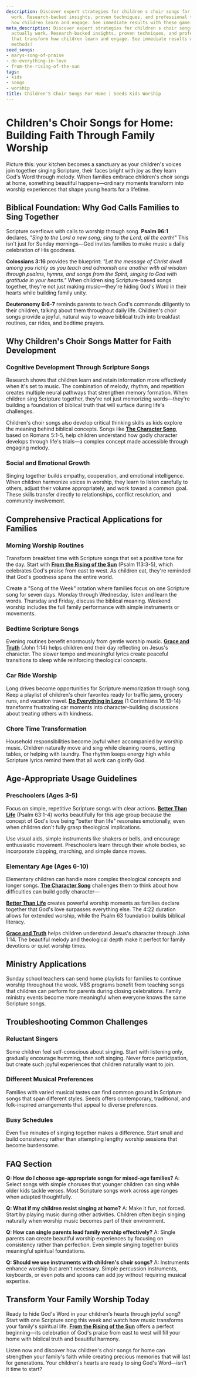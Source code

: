 ```yaml
---
description: Discover expert strategies for children s choir songs for home that actually
  work. Research-backed insights, proven techniques, and professional tips that transform
  how children learn and engage. See immediate results with these game-changing methods!
meta_description: Discover expert strategies for children s choir songs for home that
  actually work. Research-backed insights, proven techniques, and professional tips
  that transform how children learn and engage. See immediate results with these game-changing
  methods!
seed_songs:
- marys-song-of-praise
- do-everything-in-love
- from-the-rising-of-the-sun
tags:
- kids
- songs
- worship
title: Children'S Choir Songs For Home | Seeds Kids Worship
---
```

# Children's Choir Songs for Home: Building Faith Through Family Worship

Picture this: your kitchen becomes a sanctuary as your children's voices join together singing Scripture, their faces bright with joy as they learn God's Word through melody. When families embrace children's choir songs at home, something beautiful happens—ordinary moments transform into worship experiences that shape young hearts for a lifetime.

## Biblical Foundation: Why God Calls Families to Sing Together

Scripture overflows with calls to worship through song. **Psalm 96:1** declares, *"Sing to the Lord a new song; sing to the Lord, all the earth!"* This isn't just for Sunday mornings—God invites families to make music a daily celebration of His goodness.

**Colossians 3:16** provides the blueprint: *"Let the message of Christ dwell among you richly as you teach and admonish one another with all wisdom through psalms, hymns, and songs from the Spirit, singing to God with gratitude in your hearts."* When children sing Scripture-based songs together, they're not just making music—they're hiding God's Word in their hearts while building family unity.

**Deuteronomy 6:6-7** reminds parents to teach God's commands diligently to their children, talking about them throughout daily life. Children's choir songs provide a joyful, natural way to weave biblical truth into breakfast routines, car rides, and bedtime prayers.

## Why Children's Choir Songs Matter for Faith Development

### Cognitive Development Through Scripture Songs

Research shows that children learn and retain information more effectively when it's set to music. The combination of melody, rhythm, and repetition creates multiple neural pathways that strengthen memory formation. When children sing Scripture together, they're not just memorizing words—they're building a foundation of biblical truth that will surface during life's challenges.

Children's choir songs also develop critical thinking skills as kids explore the meaning behind biblical concepts. Songs like **[The Character Song](https://seedskidsworship.com/product/the-character-song-romans-51-5-2/)**, based on Romans 5:1-5, help children understand how godly character develops through life's trials—a complex concept made accessible through engaging melody.

### Social and Emotional Growth

Singing together builds empathy, cooperation, and emotional intelligence. When children harmonize voices in worship, they learn to listen carefully to others, adjust their volume appropriately, and work toward a common goal. These skills transfer directly to relationships, conflict resolution, and community involvement.

## Comprehensive Practical Applications for Families

### Morning Worship Routines

Transform breakfast time with Scripture songs that set a positive tone for the day. Start with **[From the Rising of the Sun](https://seedskidsworship.com/product/from-the-rising-of-the-sun-psalm-1133-5/)** (Psalm 113:3-5), which celebrates God's praise from east to west. As children eat, they're reminded that God's goodness spans the entire world.

Create a "Song of the Week" rotation where families focus on one Scripture song for seven days. Monday through Wednesday, listen and learn the words. Thursday and Friday, discuss the biblical meaning. Weekend worship includes the full family performance with simple instruments or movements.

### Bedtime Scripture Songs

Evening routines benefit enormously from gentle worship music. **[Grace and Truth](https://seedskidsworship.com/product/grace-and-truth-john-114/)** (John 1:14) helps children end their day reflecting on Jesus's character. The slower tempo and meaningful lyrics create peaceful transitions to sleep while reinforcing theological concepts.

### Car Ride Worship

Long drives become opportunities for Scripture memorization through song. Keep a playlist of children's choir favorites ready for traffic jams, grocery runs, and vacation travel. **[Do Everything in Love](https://seedskidsworship.com/product/do-everything-in-love-1-corinthians-1613-14-2/)** (1 Corinthians 16:13-14) transforms frustrating car moments into character-building discussions about treating others with kindness.

### Chore Time Transformation

Household responsibilities become joyful when accompanied by worship music. Children naturally move and sing while cleaning rooms, setting tables, or helping with laundry. The rhythm keeps energy high while Scripture lyrics remind them that all work can glorify God.

## Age-Appropriate Usage Guidelines

### Preschoolers (Ages 3-5)

Focus on simple, repetitive Scripture songs with clear actions. **[Better Than Life](https://seedskidsworship.com/product/seeds-of-praise-vol-3/)** (Psalm 63:1-4) works beautifully for this age group because the concept of God's love being "better than life" resonates emotionally, even when children don't fully grasp theological implications.

Use visual aids, simple instruments like shakers or bells, and encourage enthusiastic movement. Preschoolers learn through their whole bodies, so incorporate clapping, marching, and simple dance moves.

### Elementary Age (Ages 6-10)

Elementary children can handle more complex theological concepts and longer songs. **[The Character Song](https://seedskidsworship.com/product/the-character-song-romans-51-5-2/)** challenges them to think about how difficulties can build godly character—

**[Better Than Life](https://seedskidsworship.com/product/seeds-of-praise-vol-3/)** creates powerful worship moments as families declare together that God's love surpasses everything else. The 4:22 duration allows for extended worship, while the Psalm 63 foundation builds biblical literacy.

**[Grace and Truth](https://seedskidsworship.com/product/grace-and-truth-john-114/)** helps children understand Jesus's character through John 1:14. The beautiful melody and theological depth make it perfect for family devotions or quiet worship times.

## Ministry Applications

Sunday school teachers can send home playlists for families to continue worship throughout the week. VBS programs benefit from teaching songs that children can perform for parents during closing celebrations. Family ministry events become more meaningful when everyone knows the same Scripture songs.

## Troubleshooting Common Challenges

### Reluctant Singers

Some children feel self-conscious about singing. Start with listening only, gradually encourage humming, then soft singing. Never force participation, but create such joyful experiences that children naturally want to join.

### Different Musical Preferences

Families with varied musical tastes can find common ground in Scripture songs that span different styles. Seeds offers contemporary, traditional, and folk-inspired arrangements that appeal to diverse preferences.

### Busy Schedules

Even five minutes of singing together makes a difference. Start small and build consistency rather than attempting lengthy worship sessions that become burdensome.

## FAQ Section

**Q: How do I choose age-appropriate songs for mixed-age families?**
A: Select songs with simple choruses that younger children can sing while older kids tackle verses. Most Scripture songs work across age ranges when adapted thoughtfully.

**Q: What if my children resist singing at home?**
A: Make it fun, not forced. Start by playing music during other activities. Children often begin singing naturally when worship music becomes part of their environment.

**Q: How can single parents lead family worship effectively?**
A: Single parents can create beautiful worship experiences by focusing on consistency rather than perfection. Even simple singing together builds meaningful spiritual foundations.

**Q: Should we use instruments with children's choir songs?**
A: Instruments enhance worship but aren't necessary. Simple percussion instruments, keyboards, or even pots and spoons can add joy without requiring musical expertise.

## Transform Your Family Worship Today

Ready to hide God's Word in your children's hearts through joyful song? Start with one Scripture song this week and watch how music transforms your family's spiritual life. **[From the Rising of the Sun](https://seedskidsworship.com/product/from-the-rising-of-the-sun-psalm-1133-5/)** offers a perfect beginning—its celebration of God's praise from east to west will fill your home with biblical truth and beautiful harmony.

Listen now and discover how children's choir songs for home can strengthen your family's faith while creating precious memories that will last for generations. Your children's hearts are ready to sing God's Word—isn't it time to start?

<script type="application/ld+json">
{
  "@context": "https://schema.org",
  "@type": "Article",
  "headline": "Children's Choir Songs For Home",
  "author": {
    "@type": "Organization",
    "name": "Seeds Kids Worship"
  },
  "publisher": {
    "@type": "Organization",
    "name": "Seeds Kids Worship",
    "logo": {
      "@type": "ImageObject",
      "url": "https://seedskidsworship.com/logo.png"
    }
  },
  "datePublished": "2025-09-03T16:59:50.724293",
  "dateModified": "2025-09-03T16:59:50.724305",
  "description": "Discover expert strategies for children's choir songs for home that actually work. Research-backed insights, proven techniques, and professional tips that trans",
  "mainEntityOfPage": {
    "@type": "WebPage",
    "@id": "https://seedskidsworship.com/activities/children-s-choir-songs-for-home/"
  }
}
</script>

<script type="application/ld+json">
{
  "@context": "https://schema.org",
  "@type": "Product",
  "name": "Mary's Song Of Praise",
  "description": "Christmas song featuring Mary's Magnificat of praise from Luke 1:46-50",
  "url": "https://seedskidsworship.com/product/marys-song-of-praise-luke-146-50/",
  "brand": {
    "@type": "Brand",
    "name": "Seeds Kids Worship"
  },
  "category": "Children's Christian Music",
  "album": "Seeds of Christmas EP"
}
</script>

<script type="application/ld+json">
{
  "@context": "https://schema.org",
  "@type": "Product",
  "name": "Do Everything in Love",
  "description": "A contemporary worship song teaching children to do everything in love based on 1 Corinthians 16:13-14. Emphasizes living with love
